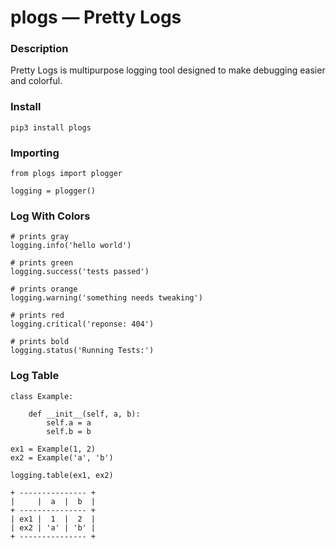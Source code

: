 # plogs — Pretty Logs 

### Description
Pretty Logs is multipurpose logging tool designed to make debugging easier and colorful. 


### Install
```
pip3 install plogs
```

### Importing
```python3
from plogs import plogger

logging = plogger()
```

### Log With Colors 
```python3 
# prints gray 
logging.info('hello world')

# prints green 
logging.success('tests passed')

# prints orange
logging.warning('something needs tweaking')

# prints red 
logging.critical('reponse: 404')

# prints bold
logging.status('Running Tests:')
```

### Log Table
```python3
class Example:
    
    def __init__(self, a, b):
        self.a = a
        self.b = b

ex1 = Example(1, 2)
ex2 = Example('a', 'b')

logging.table(ex1, ex2)
```
```
+ --------------- +
|     |  a  |  b  |
+ --------------- +
| ex1 |  1  |  2  |
| ex2 | 'a' | 'b' |
+ --------------- +
```
